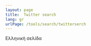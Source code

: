 ```yaml
---
layout: page
title:  Twitter search
lang: gr
urlPage: /tools/search/twitterserch
---
```


Ελληνική σελίδα